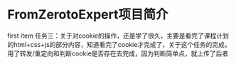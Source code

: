 # FromZerotoExpert项目简介
first item
任务三：关于对cookie的操作，还是学了很久，主要是看完了课程计划的html+css+js的部分内容，知道看完了cookie才完成了，关于这个任务的完成，用了转发/重定向和判断cookie是否存在去完成，因为判断简单点，就上传了后者
